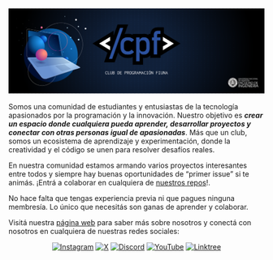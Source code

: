 ![Banner </cpf>](images/banner.png)

Somos una comunidad de estudiantes y entusiastas de la tecnología apasionados por la programación y la innovación. Nuestro objetivo es ***crear un espacio donde cualquiera pueda aprender, desarrollar proyectos y conectar con otras personas igual de apasionadas***. Más que un club, somos un ecosistema de aprendizaje y experimentación, donde la creatividad y el código se unen para resolver desafíos reales.  

En nuestra comunidad estamos armando varios proyectos interesantes entre todos y siempre hay buenas oportunidades de “primer issue” si te animás. ¡Entrá a colaborar en cualquiera de [nuestros repos](https://github.com/orgs/cpfiuna/repositories)!.

No hace falta que tengas experiencia previa ni que pagues ninguna membresía. Lo único que necesitás son ganas de aprender y colaborar.

Visitá nuestra [página web](https://cpfiuna.vercel.app) para saber más sobre nosotros y conectá con nosotros en cualquiera de nuestras redes sociales:

<div align="center">
  
  [![Instagram](https://img.shields.io/badge/Instagram-cpf?style=plastic&logo=instagram&logoColor=%23fafafa&labelColor=%23FF0069&color=%23FF0069)](https://instagram.com/cpfiuna)
  [![X](https://img.shields.io/badge/X-cpf?style=plastic&logo=x&logoColor=%23fafafa&labelColor=%23000000&color=%23000000)](https://x.com/cpfiuna)
  [![Discord](https://img.shields.io/badge/Discord-cpf?style=plastic&logo=discord&logoColor=%23fafafa&labelColor=%235865F2&color=%235865F2)](https://discord.gg/UtRpKw2ay4)
  [![YouTube](https://img.shields.io/badge/YouTube-cpf?style=plastic&logo=youtube&logoColor=%23fafafa&labelColor=%23FF0000&color=%23FF0000)](https://youtube.com/@cpfiuna)
  [![Linktree](https://img.shields.io/badge/Linktree-cpf?style=plastic&logo=linktree&logoColor=%23fafafa&labelColor=%2343E55E&color=%2343E55E)](https://linktr.ee/cpfiuna)

</div>